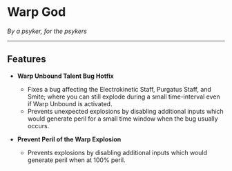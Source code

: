 # **Warp God**
_By a psyker, for the psykers_

---

## **Features**
- **Warp Unbound Talent Bug Hotfix**
  - Fixes a bug affecting the Electrokinetic Staff, Purgatus Staff, and Smite; where you can still explode during a small time-interval even if Warp Unbound is activated.
  - Prevents unexpected explosions by disabling additional inputs which would generate peril for a small time window when the bug usually occurs.
  
- **Prevent Peril of the Warp Explosion**
  - Prevents explosions by disabling additional inputs which would generate peril when at 100% peril.
